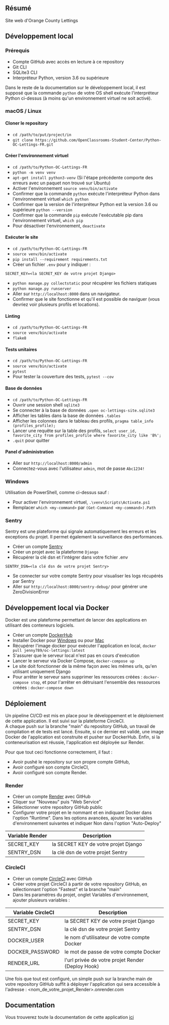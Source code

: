 ## Résumé

Site web d'Orange County Lettings

## Développement local

### Prérequis

- Compte GitHub avec accès en lecture à ce repository
- Git CLI
- SQLite3 CLI
- Interpréteur Python, version 3.6 ou supérieure

Dans le reste de la documentation sur le développement local, il est supposé que la commande `python` de votre OS shell exécute l'interpréteur Python ci-dessus (à moins qu'un environnement virtuel ne soit activé).

### macOS / Linux

#### Cloner le repository

- `cd /path/to/put/project/in`
- `git clone https://github.com/OpenClassrooms-Student-Center/Python-OC-Lettings-FR.git`

#### Créer l'environnement virtuel

- `cd /path/to/Python-OC-Lettings-FR`
- `python -m venv venv`
- `apt-get install python3-venv` (Si l'étape précédente comporte des erreurs avec un paquet non trouvé sur Ubuntu)
- Activer l'environnement `source venv/bin/activate`
- Confirmer que la commande `python` exécute l'interpréteur Python dans l'environnement virtuel
`which python`
- Confirmer que la version de l'interpréteur Python est la version 3.6 ou supérieure `python --version`
- Confirmer que la commande `pip` exécute l'exécutable pip dans l'environnement virtuel, `which pip`
- Pour désactiver l'environnement, `deactivate`

#### Exécuter le site

- `cd /path/to/Python-OC-Lettings-FR`
- `source venv/bin/activate`
- `pip install --requirement requirements.txt`
- Créer un fichier `.env` pour y indiquer :
```
SECRET_KEY=<la SECRET_KEY de votre projet Django>
```
- `python manage.py collectstatic` pour récupérer les fichiers statiques
- `python manage.py runserver`
- Aller sur `http://localhost:8000` dans un navigateur.
- Confirmer que le site fonctionne et qu'il est possible de naviguer (vous devriez voir plusieurs profils et locations).

#### Linting

- `cd /path/to/Python-OC-Lettings-FR`
- `source venv/bin/activate`
- `flake8`

#### Tests unitaires

- `cd /path/to/Python-OC-Lettings-FR`
- `source venv/bin/activate`
- `pytest`
- Pour tester la couverture des tests, `pytest --cov`

#### Base de données

- `cd /path/to/Python-OC-Lettings-FR`
- Ouvrir une session shell `sqlite3`
- Se connecter à la base de données `.open oc-lettings-site.sqlite3`
- Afficher les tables dans la base de données `.tables`
- Afficher les colonnes dans le tableau des profils, `pragma table_info
  (profiles_profile);`
- Lancer une requête sur la table des profils, `select user_id, favorite_city from
  profiles_profile where favorite_city like 'B%';`
- `.quit` pour quitter

#### Panel d'administration

- Aller sur `http://localhost:8000/admin`
- Connectez-vous avec l'utilisateur `admin`, mot de passe `Abc1234!`

### Windows

Utilisation de PowerShell, comme ci-dessus sauf :

- Pour activer l'environnement virtuel, `.\venv\Scripts\Activate.ps1` 
- Remplacer `which <my-command>` par `(Get-Command <my-command>).Path`

### Sentry

Sentry est une plateforme qui signale automatiquement les erreurs et les 
exceptions du projet. Il permet également la surveillance des performances.

- Créer un compte [Sentry](https://sentry.io/signup/?original_referrer=https%3A%2F%2Fdocs.sentry.io%2F)
- Créer un projet avec la plateforme `Django`
- Récupérer la clé dsn et l'intégrer dans votre fichier .env
```
SENTRY_DSN=<la clé dsn de votre projet Sentry>
```
- Se connecter sur votre compte Sentry pour visualiser les logs récupérés 
  par Sentry
- Aller sur `http://localhost:8000/sentry-debug/` pour générer une 
  ZeroDivisionError


## Développement local via Docker

Docker est une plateforme permettant de lancer des applications en 
utilisant des conteneurs logiciels.

- Créer un compte [DockerHub](https://hub.docker.com/)
- Installer Docker pour [Windows](https://docs.docker.com/desktop/install/windows-install/) ou pour [Mac](https://docs.docker.com/desktop/install/mac-install/)
- Récupérer l'image docker pour exécuter l'application en local, `docker 
  pull jenny789/oc-lettings:latest`
- S'assurer que le serveur local n'est pas en cours d'exécution 
- Lancer le serveur via Docker Compose, `docker-compose up` 
- Le site doit fonctionner de la même façon avec les mêmes urls, qu'en 
  utilisant uniquement Django
- Pour arrêter le serveur sans supprimer les ressources créées : 
  `docker-compose stop`, et pour l'arrêter en détruisant l'ensemble des 
  ressources créées : `docker-compose down`

## Déploiement

Un pipeline CI/CD est mis en place pour le développement et le déploiement 
de cette application. Il est suivi sur la plateforme CircleCI.   
A chaque push sur la branche "main" du repository GitHub, un travail de 
compilation et de tests est lancé. Ensuite, si ce dernier est validé, une image 
Docker de l'application est construite et pusher sur DockerHub. Enfin, si la 
conteneurisation est réussie, l'application est déployée sur Render.

Pour que tout ceci fonctionne correctement, il faut :
- Avoir pushé le repository sur son propre compte GitHub,
- Avoir configuré son compte CircleCI,
- Avoir configuré son compte Render.

### Render

- Créer un compte [Render](https://dashboard.render.com/#) avec GitHub
- Cliquer sur "Nouveau" puis "Web Service"
- Sélectionner votre repository GitHub public
- Configurer votre projet en le nommant et en indiquant Docker dans 
  l'option "Runtime". Dans les options avancées, ajouter les variables 
  d'environnement suivantes et indiquer Non dans l'option "Auto-Deploy"

| Variable Render | Description                                       |
|-----------------|---------------------------------------------------|
| SECRET_KEY      | la SECRET KEY de votre projet Django              |
| SENTRY_DSN      | la clé dsn de votre projet Sentry                 |

### CircleCI

- Créer un compte [CircleCI](https://circleci.com/vcs-authorize/?return-to=https%3A%2F%2Fapp.circleci.com%2Fdashboard) 
avec GitHub
- Créer votre projet CircleCI à partir de votre repository GitHub, en 
  sélectionnant l'option "Fastest" et la branche "main"
- Dans les paramètres du projet, onglet Variables d'environnement, ajouter 
  plusieurs variables :

| Variable CircleCI | Description                                       |
|-------------------|---------------------------------------------------|
| SECRET_KEY        | la SECRET KEY de votre projet Django              |
| SENTRY_DSN        | la clé dsn de votre projet Sentry                 |
| DOCKER_USER       | le nom d'utilisateur de votre compte Docker       |
| DOCKER_PASSWORD   | le mot de passe de votre compte Docker            |
| RENDER_URL        | l'url privée de votre projet Render (Deploy Hook) |


Une fois que tout est configuré, un simple push sur la branche main de 
votre repository GitHub suffit à déployer l'application qui sera accessible 
à l'adresse : <nom_de_votre_projet_Render>.onrender.com

## Documentation

Vous trouverez toute la documentation de cette application [ici](https://projet-13-v2.readthedocs.io/fr/latest/)